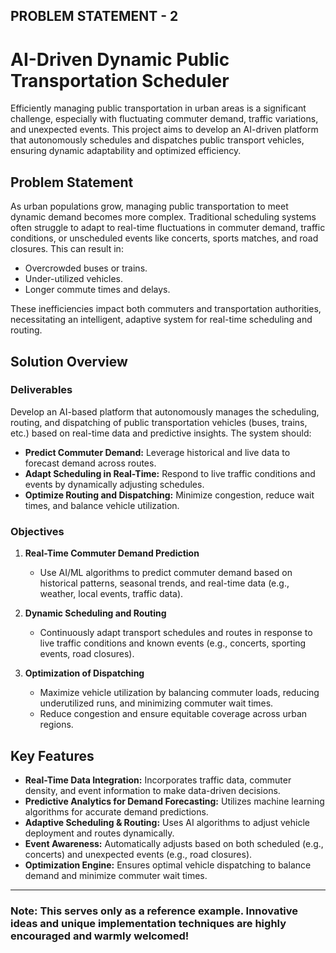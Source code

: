 ## PROBLEM STATEMENT - 2
# AI-Driven Dynamic Public Transportation Scheduler

Efficiently managing public transportation in urban areas is a significant challenge, especially with fluctuating commuter demand, traffic variations, and unexpected events. This project aims to develop an AI-driven platform that autonomously schedules and dispatches public transport vehicles, ensuring dynamic adaptability and optimized efficiency.

## Problem Statement

As urban populations grow, managing public transportation to meet dynamic demand becomes more complex. Traditional scheduling systems often struggle to adapt to real-time fluctuations in commuter demand, traffic conditions, or unscheduled events like concerts, sports matches, and road closures. This can result in:

- Overcrowded buses or trains.
- Under-utilized vehicles.
- Longer commute times and delays.

These inefficiencies impact both commuters and transportation authorities, necessitating an intelligent, adaptive system for real-time scheduling and routing.

## Solution Overview

### Deliverables

Develop an AI-based platform that autonomously manages the scheduling, routing, and dispatching of public transportation vehicles (buses, trains, etc.) based on real-time data and predictive insights. The system should:

- **Predict Commuter Demand:** Leverage historical and live data to forecast demand across routes.
- **Adapt Scheduling in Real-Time:** Respond to live traffic conditions and events by dynamically adjusting schedules.
- **Optimize Routing and Dispatching:** Minimize congestion, reduce wait times, and balance vehicle utilization.

### Objectives

1. **Real-Time Commuter Demand Prediction**  
   - Use AI/ML algorithms to predict commuter demand based on historical patterns, seasonal trends, and real-time data (e.g., weather, local events, traffic data).
   
2. **Dynamic Scheduling and Routing**  
   - Continuously adapt transport schedules and routes in response to live traffic conditions and known events (e.g., concerts, sporting events, road closures).
   
3. **Optimization of Dispatching**  
   - Maximize vehicle utilization by balancing commuter loads, reducing underutilized runs, and minimizing commuter wait times.
   - Reduce congestion and ensure equitable coverage across urban regions.

## Key Features

- **Real-Time Data Integration:** Incorporates traffic data, commuter density, and event information to make data-driven decisions.
- **Predictive Analytics for Demand Forecasting:** Utilizes machine learning algorithms for accurate demand predictions.
- **Adaptive Scheduling & Routing:** Uses AI algorithms to adjust vehicle deployment and routes dynamically.
- **Event Awareness:** Automatically adjusts based on both scheduled (e.g., concerts) and unexpected events (e.g., road closures).
- **Optimization Engine:** Ensures optimal vehicle dispatching to balance demand and minimize commuter wait times.

---
### Note: This serves only as a reference example. Innovative ideas and unique implementation techniques are highly encouraged and warmly welcomed!

